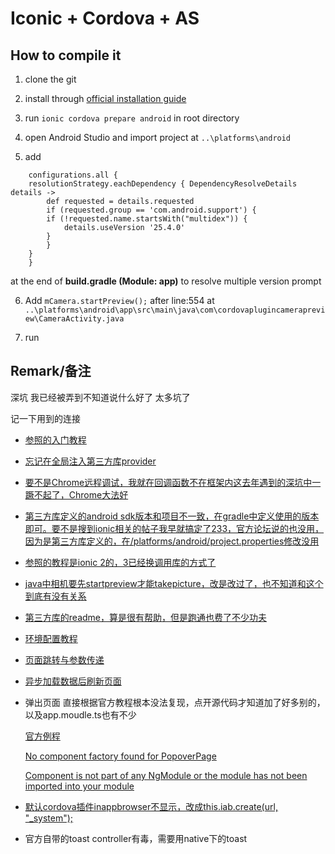 # Iconic + Cordova + AS

## How to compile it

  1. clone the git

  2. install through [official installation guide](https://ionicframework.com/docs/intro/installation/)

  3. run ```ionic cordova prepare android``` in root directory

  4. open Android Studio and import project at ```..\platforms\android```

  5. add

```
    configurations.all {
    resolutionStrategy.eachDependency { DependencyResolveDetails details ->
        def requested = details.requested
        if (requested.group == 'com.android.support') {
        if (!requested.name.startsWith("multidex")) {
            details.useVersion '25.4.0'
        }
        }
    }
    }
```

  at the end of **build.gradle (Module: app)** to resolve multiple version prompt

  6. Add ```mCamera.startPreview();``` after line:554 at ```..\platforms\android\app\src\main\java\com\cordovaplugincamerapreview\CameraActivity.java```

  7. run

## Remark/备注

深坑 我已经被弄到不知道说什么好了 太多坑了

记一下用到的连接

* [参照的入门教程](https://code.tutsplus.com/tutorials/how-to-create-a-camera-app-with-ionic-2--cms-28205)

* [忘记在全局注入第三方库provider](https://stackoverflow.com/questions/46048904/no-provider-for-camera-injectionerror)

* [要不是Chrome远程调试，我就在回调函数不在框架内这去年遇到的深坑中一蹶不起了，Chrome大法好](https://medium.com/@coderonfleek/debugging-an-ionic-android-app-using-chrome-dev-tools-6e139b79e8d2)

* [第三方库定义的android sdk版本和项目不一致，在gradle中定义使用的版本即可。要不是搜到ionic相关的帖子我早就搞定了233，官方论坛说的也没用，因为是第三方库定义的，在/platforms/android/project.properties修改没用](https://forum.ionicframework.com/t/manifest-merger-failed-attribute-meta-data-android-support-version-value-value-26-1-0-from-com-android-support-support-v13-26-1-0-androidmanifest-xml-28-13-35/113022/2)

* [参照的教程是ionic 2的，3已经换调用库的方式了](https://stackoverflow.com/questions/43583032/cannot-find-module-ionic-native)

* [java中相机要先startpreview才能takepicture，改是改过了，也不知道和这个到底有没有关系](https://stackoverflow.com/questions/21723557/java-lang-runtimeexception-takepicture-failed)

* [第三方库的readme，算是很有帮助，但是跑通也费了不少功夫](https://ionicframework.com/docs/native/camera-preview/)

* [环境配置教程](https://www.jianshu.com/p/f301567378c5)

* [页面跳转与参数传递](https://blog.csdn.net/gent__chen/article/details/78690877)

* [异步加载数据后刷新页面](https://blog.csdn.net/u010564430/article/details/55214010)

* 弹出页面 直接根据官方教程根本没法复现，点开源代码才知道加了好多别的，以及app.moudle.ts也有不少

    [官方例程](https://ionicframework.com/docs/components/#popovers)

    [No component factory found for PopoverPage](https://forum.ionicframework.com/t/ionviewpreload-error-no-component-factory-found/73015)

    [Component is not part of any NgModule or the module has not been imported into your module](https://stackoverflow.com/questions/44827999/component-is-not-part-of-any-ngmodule-or-the-module-has-not-been-imported-into-y)

* [默认cordova插件inappbrowser不显示，改成this.iab.create(url, "_system");](https://www.techiediaries.com/inappbrowser-ionic-v3/)

* 官方自带的toast controller有毒，需要用native下的toast
